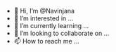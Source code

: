 - 👋 Hi, I’m @Navinjana
- 👀 I’m interested in ...
- 🌱 I’m currently learning ...
- 💞️ I’m looking to collaborate on ...
- 📫 How to reach me ...

<!---
Navinjana/Navinjana is a ✨ special ✨ repository because its `README.md` (this file) appears on your GitHub profile.
You can click the Preview link to take a look at your changes.
--->

